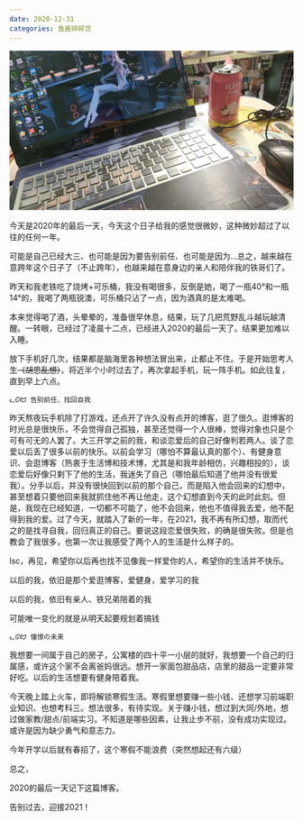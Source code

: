 ```yaml
---
date: 2020-12-31
categories: 鱼酱碎碎念
---
```




![](https://raw.githubusercontent.com/Rainbow0526/PictureGithub/master/2020_12/001.jpg)

今天是2020年的最后一天，今天这个日子给我的感觉很微妙，这种微妙超过了以往的任何一年。

可能是自己已经大三、也可能是因为要告别前任、也可能是因为...总之，越来越在意跨年这个日子了（不止跨年），也越来越在意身边的亲人和陪伴我的铁哥们了。

昨天和我老铁吃了烧烤+可乐桶，我没有喝很多，反倒是她，喝了一瓶40°和一瓶14°的，我喝了两瓶锐澳，可乐桶只沾了一点，因为酒真的是太难喝。

本来觉得喝了酒，头晕晕的，准备很早休息，结果，玩了几把荒野乱斗越玩越清醒。一转眼，已经过了凌晨十二点，已经进入2020的最后一天了。结果更加难以入睡。

放下手机好几次，结果都是脑海里各种想法冒出来，止都止不住。于是开始思考人生~~（胡思乱想）~~，将近半个小时过去了，再次拿起手机，玩一阵手机。如此往复，直到早上六点。

`ᓚᘏᗢ 告别前任、找回自我`

昨天熬夜玩手机除了打游戏，还点开了许久没有点开的博客，逛了很久。逛博客的时光总是很快乐，不会觉得自己孤独，甚至还觉得一个人很棒，觉得对象也只是个可有可无的人罢了。大三开学之前的我，和谈恋爱后的自己好像判若两人。谈了恋爱以后丢了很多以前的快乐。以前会学习（哪怕不算最认真的那个）、有健身意识、会逛博客（热衷于生活博和技术博，尤其是和我年龄相仿，兴趣相投的），谈恋爱后好像只剩下了他的生活，我迷失了自己（哪怕最后知道了他并没有很爱我）。分手以后，并没有很快回到以前的那个自己，而是陷入他会回来的幻想中，甚至想着只要他回来我就抓住他不再让他走，这个幻想直到今天的此时此刻。但是，我现在已经知道，一切都不可能了，他不会回来，他也不值得我去爱，他不配得到我的爱。过了今天，就踏入了新的一年，在2021，我不再有所幻想，取而代之的是找寻自我，回归真正的自己。要说这段恋爱很失败，的确是很失败。但是也教会了我很多，也第一次让我感受了两个人的生活是什么样子的。

lsc，再见，希望你以后再也找不见像我一样爱你的人，希望你的生活并不快乐。

以后的我，依旧是那个爱逛博客，爱健身，爱学习的我

以后的我，依旧有亲人、铁兄弟陪着的我

可能唯一变化的就是从明天起要规划着搞钱

`ᓚᘏᗢ 憧憬の未来`

我想要一间属于自己的房子，公寓楼的四十平一小层的就好，我想要一个自己的归属感，或许这个家不会离爸妈很远。想开一家面包甜品店，店里的甜品一定要非常好吃。以后的生活想要有健身陪着我。

今天晚上踏上火车，即将解锁寒假生活。寒假里想要赚一些小钱、还想学习前端职业知识、也想考科三。想法很多，有待实现。关于赚小钱，想过到大同/外地，想过做家教/甜点/前端实习。不知道是哪些因素，让我止步不前，没有成功实现过。或许是因为缺少勇气和意志力。

今年开学以后就有春招了，这个寒假不能浪费（突然想起还有六级）

总之，

2020的最后一天记下这篇博客。

告别过去，迎接2021！



